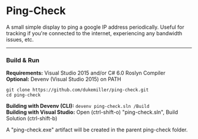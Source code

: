 # Ping-Check

A small simple display to ping a google IP address periodically. Useful for tracking if you're connected to the internet, experiencing any bandwidth issues, etc. 

---
  
### Build & Run
**Requirements:** Visual Studio 2015 and/or C# 6.0 Roslyn Compiler  
**Optional:** Devenv (Visual Studio 2015) on PATH   

```
git clone https://github.com/dukemiller/ping-check.git 
cd ping-check
```

**Building with Devenv (CLI):** ```devenv ping-check.sln /Build```  
**Building with Visual Studio:**  Open (ctrl-shift-o) "ping-check.sln", Build Solution (ctrl-shift-b)

A "ping-check.exe" artifact will be created in the parent ping-check folder.